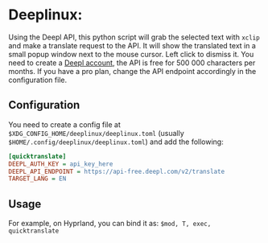 # Deeplinux:

Using the Deepl API, this python script will grab the selected text with `xclip` and make a translate request to the API. It will show the translated text in a small popup window next to the mouse cursor. Left click to dismiss it.
You need to create a [Deepl account](https://www.deepl.com/pro-api?cta=header-pro-api), the API is free for 500 000 characters per months. If you have a pro plan, change the API endpoint accordingly in the configuration file.


## Configuration

You need to create a config file at `$XDG_CONFIG_HOME/deeplinux/deeplinux.toml` (usually `$HOME/.config/deeplinux/deeplinux.toml`) and add the following:

```ini
[quicktranslate]
DEEPL_AUTH_KEY = api_key_here
DEEPL_API_ENDPOINT = https://api-free.deepl.com/v2/translate
TARGET_LANG = EN
```

## Usage
For example, on Hyprland, you can bind it as:
`$mod, T, exec, quicktranslate`
